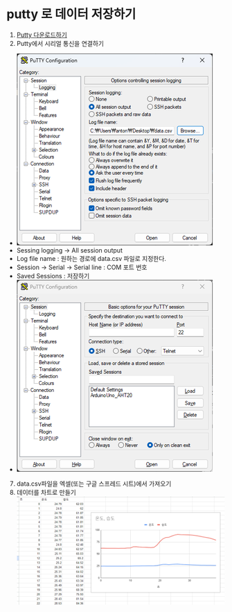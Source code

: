# putty 로 데이터 저장하기 

1. [Putty 다운로드하기](https://www.chiark.greenend.org.uk/~sgtatham/putty/latest.html) 
2. Putty에서 시리얼 통신을 연결하기 
- ![img](../img/putty.png)
- Sessing logging -> All session output
- Log file name : 원하는 경로에 data.csv 파일로 지정한다.
- Session -> Serial -> Serial line : COM 포트 번호
- Saved Sessions : 저장하기
- ![img2](../img/putty2.png)
7. data.csv파일을 엑셀(또는 구글 스프레드 시트)에서 가져오기 
8. 데이터를 차트로 만들기
![img3](../img/chart.png)


